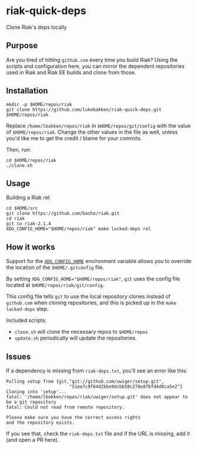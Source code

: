 # riak-quick-deps

Clone Riak's deps locally

## Purpose

Are you tired of hitting `github.com` every time you build Riak? Using the scripts and configuration here, you can mirror the dependent repositories used in Riak and Riak EE builds and clone from those.

## Installation

```
mkdir -p $HOME/repos/riak
git clone https://github.com/lukebakken/riak-quick-deps.git $HOME/repos/riak
```

Replace `/home/lbakken/repos/riak` in `$HOME/repos/git/config` with the value of `$HOME/repos/riak`. Change the other values in the file as well, unless you'd like me to get the credit / blame for your commits.

Then, run:

```
cd $HOME/repos/riak
./clone.sh
```

## Usage

Building a Riak rel:

```
cd $HOME/src
git clone https://github.com/basho/riak.git
cd riak
git co riak-2.1.4
XDG_CONFIG_HOME="$HOME/repos/riak" make locked-deps rel
```

## How it works

Support for the [`XDG_CONFIG_HOME`](https://github.com/git/git/commit/22ae029a1e0631570a2db5d030e5755f9be96eee) environment variable allows you to override the location of the `$HOME/.gitconfig` file.

By setting `XDG_CONFIG_HOME="$HOME/repos/riak"`, `git` uses the config file located at `$HOME/repos/riak/git/config`.

This config file tells `git` to use the local repository clones instead of `github.com` when cloning repositories, and this is picked up in the `make locked-deps` step.

Included scripts:

* `clone.sh` will clone the necessary repos to `$HOME/repos`
* `update.sh` periodically will update the repositories.

## Issues

If a dependency is missing from `riak-deps.txt`, you'll see an error like this:

```
Pulling setup from {git,"git://github.com/uwiger/setup.git",
                        "51ee7c9f64d2bbe9dcbb58c278e8fbfd4d0ca5e2"}
Cloning into 'setup'...
fatal: '/home/lbakken/repos/riak/uwiger/setup.git' does not appear to be a git repository
fatal: Could not read from remote repository.

Please make sure you have the correct access rights
and the repository exists.
```

If you see that, check the `riak-deps.txt` file and if the URL is missing, add it (and open a PR here).
